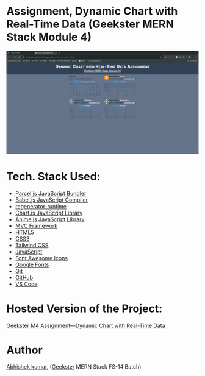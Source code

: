 # Assignment, Dynamic Chart with Real-Time Data (Geekster MERN Stack Module 4)


![](thumbnail.png)
<!-- ![](mvcDiagram.png) -->

# Tech. Stack Used:

+ [Parcel.js JavaScript Bundler](https://parceljs.org/)
+ [Babel.js JavaScript Compiler](https://babeljs.io/)
+ [regenerator-runtime](https://www.npmjs.com/package/regenerator-runtime)
+ [Chart.js JavaScript Library](https://www.chartjs.org/)
+ [Anime.js JavaScript Library](https://animejs.com/)
+ [MVC Framework](https://en.wikipedia.org/wiki/Model%E2%80%93view%E2%80%93controller)
+ [HTML5](https://en.wikipedia.org/wiki/HTML5)
+ [CSS3](https://en.wikipedia.org/wiki/CSS)
+ [Tailwind CSS](https://tailwindcss.com/)
+ [JavaScript](https://en.wikipedia.org/wiki/JavaScript)
+ [Font Awesome Icons](https://fontawesome.com/icons)
+ [Google Fonts](https://fonts.google.com/)
+ [Git](https://en.wikipedia.org/wiki/Git)
+ [GitHub](https://github.com/)
+ [VS Code](https://code.visualstudio.com/)

# Hosted Version of the Project:
[Geekster M4 Assignment&mdash;Dynamic Chart with Real-Time Data](https://alex21c.github.io/GeeksterM4AssignmentInteractiveDataVisualization/)

# Author
[Abhishek kumar](https://www.linkedin.com/in/alex21c/), ([Geekster](https://geekster.in/) MERN Stack FS-14 Batch)
